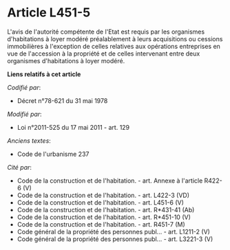 # Article L451-5

L'avis de l'autorité compétente de l'Etat est requis par les organismes d'habitations à loyer modéré préalablement à leurs
acquisitions ou cessions immobilières à l'exception de celles relatives aux opérations entreprises en vue de l'accession à la
propriété et de celles intervenant entre deux organismes d'habitations à loyer modéré.

**Liens relatifs à cet article**

_Codifié par_:

  - Décret n°78-621 du 31 mai 1978

_Modifié par_:

  - Loi n°2011-525 du 17 mai 2011 - art. 129

_Anciens textes_:

  - Code de l'urbanisme 237

_Cité par_:

  - Code de la construction et de l'habitation. - art. Annexe à l'article R422-6 (V)
  - Code de la construction et de l'habitation. - art. L422-3 (VD)
  - Code de la construction et de l'habitation. - art. L451-6 (V)
  - Code de la construction et de l'habitation. - art. R*431-41 (Ab)
  - Code de la construction et de l'habitation. - art. R*451-10 (V)
  - Code de la construction et de l'habitation. - art. R451-7 (M)
  - Code général de la propriété des personnes publ... - art. L1211-2 (V)
  - Code général de la propriété des personnes publ... - art. L3221-3 (V)
